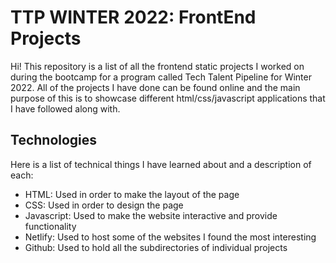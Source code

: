 # TTP WINTER 2022: FrontEnd Projects

Hi! This repository is a list of all the frontend static projects I worked on during the bootcamp for a program called Tech Talent Pipeline for Winter 2022. All of the projects I have done can be found online and the main purpose of this is to showcase different html/css/javascript applications that I have followed along with.

## Technologies

Here is a list of technical things I have learned about and a description of each:
- HTML: Used in order to make the layout of the page
- CSS: Used in order to design the page
- Javascript: Used to make the website interactive and provide functionality
- Netlify: Used to host some of the websites I found the most interesting
- Github: Used to hold all the subdirectories of individual projects
